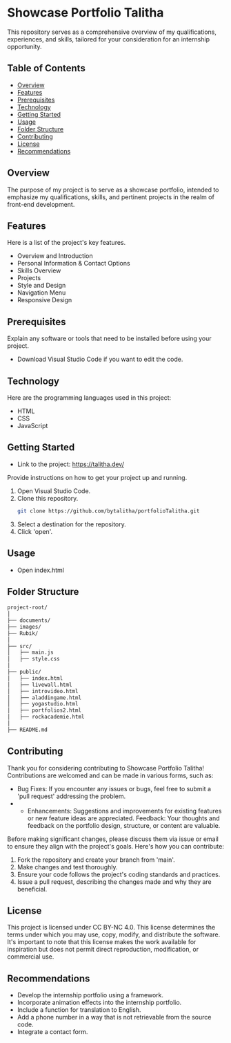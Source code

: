 # Showcase Portfolio Talitha

This repository serves as a comprehensive overview of my qualifications, experiences, and skills, tailored for your consideration for an internship opportunity.

## Table of Contents

- [Overview](#overview)
- [Features](#features)
- [Prerequisites](#prerequisites)
- [Technology](#Technology)
- [Getting Started](#getting-started)
- [Usage](#usage)
- [Folder Structure](#folder-structure)
- [Contributing](#contributing)
- [License](#license)
- [Recommendations](#recommendations)

## Overview

The purpose of my project is to serve as a showcase portfolio, intended to emphasize my qualifications, skills, and pertinent projects in the realm of front-end development.

## Features

Here is a list of the project's key features.

- Overview and Introduction
- Personal Information & Contact Options
- Skills Overview
- Projects
- Style and Design
- Navigation Menu
- Responsive Design

## Prerequisites

Explain any software or tools that need to be installed before using your project.

- Download Visual Studio Code if you want to edit the code.

## Technology

Here are the programming languages used in this project:

- HTML
- CSS
- JavaScript

## Getting Started

-  Link to the project: https://talitha.dev/ 

Provide instructions on how to get your project up and running.

1. Open Visual Studio Code.
2. Clone this repository.
   ```bash
   git clone https://github.com/bytalitha/portfolioTalitha.git
3. Select a destination for the repository.
4. Click 'open'.

## Usage

- Open index.html

## Folder Structure

```bash
project-root/
│
├── documents/
├── images/
├── Rubik/
│
├── src/
│   ├── main.js
│   ├── style.css
│
├── public/
│   ├── index.html
│   ├── livewall.html
│   ├── introvideo.html
│   ├── aladdingame.html
│   ├── yogastudio.html
│   ├── portfolios2.html
│   ├── rockacademie.html
│
├── README.md
```

## Contributing

Thank you for considering contributing to Showcase Portfolio Talitha! Contributions are welcomed and can be made in various forms, such as:

- Bug Fixes: If you encounter any issues or bugs, feel free to submit a 'pull request' addressing the problem.
- - Enhancements: Suggestions and improvements for existing features or new feature ideas are appreciated.
Feedback: Your thoughts and feedback on the portfolio design, structure, or content are valuable.

Before making significant changes, please discuss them via issue or email to ensure they align with the project's goals. Here's how you can contribute:

1. Fork the repository and create your branch from 'main'.
2. Make changes and test thoroughly.
3. Ensure your code follows the project's coding standards and practices.
4. Issue a pull request, describing the changes made and why they are beneficial.

## License

This project is licensed under CC BY-NC 4.0. This license determines the terms under which you may use, copy, modify, and distribute the software. It's important to note that this license makes the work available for inspiration but does not permit direct reproduction, modification, or commercial use.

## Recommendations

- Develop the internship portfolio using a framework.
- Incorporate animation effects into the internship portfolio.
- Include a function for translation to English.
- Add a phone number in a way that is not retrievable from the source code.
- Integrate a contact form.